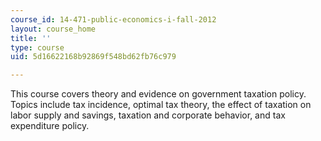 ```yaml
---
course_id: 14-471-public-economics-i-fall-2012
layout: course_home
title: ''
type: course
uid: 5d16622168b92869f548bd62fb76c979

---
```

This course covers theory and evidence on government taxation policy. Topics include tax incidence, optimal tax theory, the effect of taxation on labor supply and savings, taxation and corporate behavior, and tax expenditure policy.
